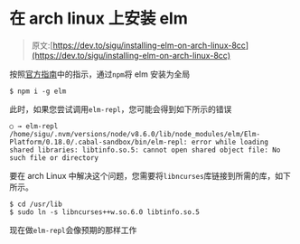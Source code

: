 # 在 arch linux 上安装 elm

> 原文:[https://dev.to/sigu/installing-elm-on-arch-linux-8cc](https://dev.to/sigu/installing-elm-on-arch-linux-8cc)

按照[官方指南](https://guide.elm-lang.org/install.html)中的指示，通过`npm`将 elm 安装为全局

```
$ npm i -g elm 
```

此时，如果您尝试调用`elm-repl`，您可能会得到如下所示的错误

```
○ → elm-repl
/home/sigu/.nvm/versions/node/v8.6.0/lib/node_modules/elm/Elm-Platform/0.18.0/.cabal-sandbox/bin/elm-repl: error while loading shared libraries: libtinfo.so.5: cannot open shared object file: No such file or directory 
```

要在 arch Linux 中解决这个问题，您需要将`libncurses`库链接到所需的库，如下所示。

```
$ cd /usr/lib
$ sudo ln -s libncurses++w.so.6.0 libtinfo.so.5 
```

现在做`elm-repl`会像预期的那样工作